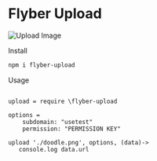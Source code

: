 # Flyber Upload 

![Upload Image](https://d13yacurqjgara.cloudfront.net/users/293483/screenshots/3012753/_031-file-upload.gif)

Install

```Bash
npm i flyber-upload
```

Usage

```Livescript

upload = require \flyber-upload

options = 
    subdomain: "usetest"
    permission: "PERMISSION KEY"

upload './doodle.png', options, (data)->
   console.log data.url
```